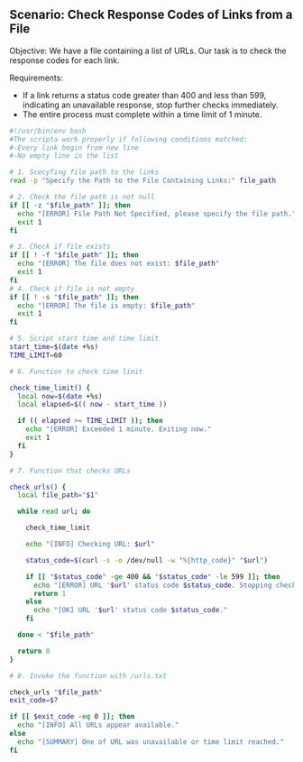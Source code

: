 ## Scenario: Check Response Codes of Links from a File

Objective: We have a file containing a list of URLs. Our task is to check the response codes for each link.

Requirements:

- If a link returns a status code greater than 400 and less than 599, indicating an unavailable response, stop further checks immediately.
- The entire process must complete within a time limit of 1 minute.
    
```bash
#!/usr/bin/env bash
#The scripta work properly if following conditions matched:
#-Every link begin from new line
#-No empty line in the list

# 1. Scecyfing file path to the links
read -p "Specify the Path to the File Containing Links:" file_path

# 2. Check the file path is not null
if [[ -z "$file_path" ]]; then
  echo "[ERROR] File Path Not Specified, please specify the file path."
  exit 1
fi

# 3. Check if file exists
if [[ ! -f "$file_path" ]]; then
  echo "[ERROR] The file does not exist: $file_path"
  exit 1
fi
# 4. Check if file is not empty
if [[ ! -s "$file_path" ]]; then
  echo "[ERROR] The file is empty: $file_path"
  exit 1
fi

# 5. Script start time and time limit
start_time=$(date +%s)
TIME_LIMIT=60  

# 6. Function to check time limit

check_time_limit() {
  local now=$(date +%s)
  local elapsed=$(( now - start_time ))

  if (( elapsed >= TIME_LIMIT )); then
    echo "[ERROR] Exceeded 1 minute. Exiting now."
    exit 1
  fi
}

# 7. Function that checks URLs

check_urls() {
  local file_path="$1"

  while read url; do

    check_time_limit

    echo "[INFO] Checking URL: $url"

    status_code=$(curl -s -o /dev/null -w "%{http_code}" "$url")

    if [[ "$status_code" -ge 400 && "$status_code" -le 599 ]]; then
      echo "[ERROR] URL '$url' status code $status_code. Stopping checks."
      return 1
    else
      echo "[OK] URL '$url' status code $status_code."
    fi

  done < "$file_path"

  return 0
}

# 8. Invoke the function with /urls.txt

check_urls "$file_path"
exit_code=$?

if [[ $exit_code -eq 0 ]]; then
  echo "[INFO] All URLs appear available."
else
  echo "[SUMMARY] One of URL was unavailable or time limit reached."
fi
```
